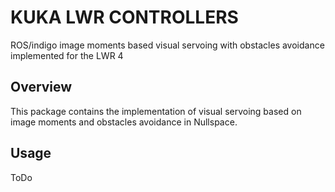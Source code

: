 # KUKA LWR CONTROLLERS

ROS/indigo image moments based visual servoing with obstacles avoidance implemented for the LWR 4

## Overview

This package contains the implementation of visual servoing based on image moments and obstacles avoidance in Nullspace. 


## Usage
ToDo
